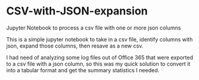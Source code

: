 # CSV-with-JSON-expansion
Jupyter Notebook to process a csv file with one or more json columns

This is a simple jupyter notebook to take in a csv file, identify columns with json, expand those columns, then resave as a new csv.

I had need of analyzing some log files out of Office 365 that were exported to a csv file with a json column, so this was my quick solution to convert it into a tabular format and get the summary statistics I needed.
